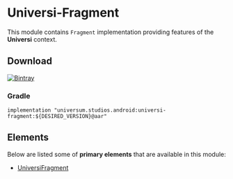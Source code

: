 Universi-Fragment
===============

This module contains `Fragment` implementation providing features of the **Universi** context.

## Download ##
[![Bintray](https://api.bintray.com/packages/universum-studios/android/universum.studios.android%3Auniversi/images/download.svg)](https://bintray.com/universum-studios/android/universum.studios.android%3Auniversi/_latestVersion)

### Gradle ###

    implementation "universum.studios.android:universi-fragment:${DESIRED_VERSION}@aar"

## Elements ##

Below are listed some of **primary elements** that are available in this module:

- [UniversiFragment](https://github.com/universum-studios/android_universi/blob/master/library-fragment/src/main/java/universum/studios/android/universi/UniversiFragment.java)
